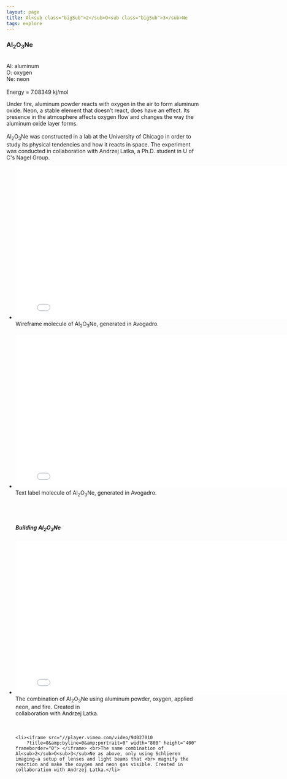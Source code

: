 ```yaml
---
layout: page
title: Al<sub class="bigSub">2</sub>O<sub class="bigSub">3</sub>Ne
tags: explore
---
```


<h3 class="pageheader">Al<sub class="bigSub">2</sub>O<sub class="bigSub">3</sub>Ne</h3>
<div class="row">
	<div class="grid-third">
<p class="pagecontent"> 
<br>
Al: aluminum
<br>
O: oxygen
<br>
Ne: neon
<br>
<br>
Energy = 7.08349 kj/mol
</p>
</div>
<div class="grid-two-thirds">
<p class="pagecontent"> 
Under fire, aluminum powder reacts with oxygen in the air to form aluminum oxide. Neon, a stable element that doesn’t react, does have an effect. Its presence in the atmosphere affects oxygen flow and changes the way the aluminum oxide layer forms.
<br>
<br>
Al<sub class = "smallSub">2</sub>O<sub>3</sub>Ne was constructed in a lab at the University of Chicago in order to study its physical tendencies and how it reacts in space. The experiment was conducted in collaboration with Andrzej Latka, a Ph.D. student in U of C's Nagel Group.
</p>
</div>
</div>

<div class="row">
	<div class="grid-three-fourths float-center">
<ul class="list-unstyled">
	<li><iframe src="//player.vimeo.com/video/90901248?title=0&amp;byline=0&amp;portrait=0&amp;autoplay=1&amp;loop=1" width="800" height="400" frameborder="0"> </iframe><br>Wireframe molecule of Al<sub>2</sub>O<sub>3</sub>Ne, generated in Avogadro. 
	</li>
	<br>
	<li><iframe src="//player.vimeo.com/video/90901246?title=0&amp;byline=0&amp;portrait=0&amp;autoplay=1&amp;loop=1" width="800" height="400" frameborder="0"> </iframe> <br>Text label molecule of Al<sub>2</sub>O<sub>3</sub>Ne, generated in Avogadro. 
	</li>
	<br>
	<br>
	<br>
	<h5>Building Al<sub class="bigSub">2</sub>O<sub class="bigSub">3</sub>Ne</h5>
	<li><iframe src="//player.vimeo.com/video/90777885?title=0&amp;byline=0&amp;portrait=0" width="800" height="400" frameborder="0"> </iframe> <br>The combination of Al<sub>2</sub>O<sub>3</sub>Ne using aluminum powder, oxygen, applied neon, and fire. Created in <br> collaboration with Andrzej Latka. </li>
	<br>
	<br>

	<li><iframe src="//player.vimeo.com/video/94027010
		?title=0&amp;byline=0&amp;portrait=0" width="800" height="400" frameborder="0"> </iframe> <br>The same combination of Al<sub>2</sub>O<sub>3</sub>Ne as above, only using Schlieren imaging–a setup of lenses and light beams that <br> magnify the reaction and make the oxygen and neon gas visible. Created in collaboration with Andrzej Latka.</li>
</ul>
</div>
</div>


